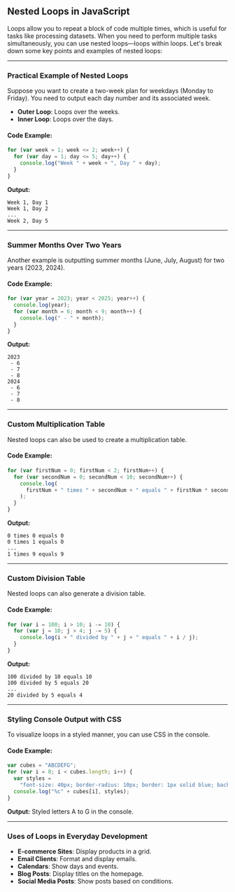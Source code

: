 ## Nested Loops in JavaScript

Loops allow you to repeat a block of code multiple times, which is useful for tasks like processing datasets. When you need to perform multiple tasks simultaneously, you can use nested loops—loops within loops. Let's break down some key points and examples of nested loops:

---

### Practical Example of Nested Loops

Suppose you want to create a two-week plan for weekdays (Monday to Friday). You need to output each day number and its associated week.

- **Outer Loop**: Loops over the weeks.
- **Inner Loop**: Loops over the days.

#### Code Example:

```javascript
for (var week = 1; week <= 2; week++) {
  for (var day = 1; day <= 5; day++) {
    console.log("Week " + week + ", Day " + day);
  }
}
```

**Output:**

```
Week 1, Day 1
Week 1, Day 2
...
Week 2, Day 5
```

---

### Summer Months Over Two Years

Another example is outputting summer months (June, July, August) for two years (2023, 2024).

#### Code Example:

```javascript
for (var year = 2023; year < 2025; year++) {
  console.log(year);
  for (var month = 6; month < 9; month++) {
    console.log(" - " + month);
  }
}
```

**Output:**

```
2023
 - 6
 - 7
 - 8
2024
 - 6
 - 7
 - 8
```

---

### Custom Multiplication Table

Nested loops can also be used to create a multiplication table.

#### Code Example:

```javascript
for (var firstNum = 0; firstNum < 2; firstNum++) {
  for (var secondNum = 0; secondNum < 10; secondNum++) {
    console.log(
      firstNum + " times " + secondNum + " equals " + firstNum * secondNum
    );
  }
}
```

**Output:**

```
0 times 0 equals 0
0 times 1 equals 0
...
1 times 9 equals 9
```

---

### Custom Division Table

Nested loops can also generate a division table.

#### Code Example:

```javascript
for (var i = 100; i > 10; i -= 10) {
  for (var j = 10; j > 4; j -= 5) {
    console.log(i + " divided by " + j + " equals " + i / j);
  }
}
```

**Output:**

```
100 divided by 10 equals 10
100 divided by 5 equals 20
...
20 divided by 5 equals 4
```

---

### Styling Console Output with CSS

To visualize loops in a styled manner, you can use CSS in the console.

#### Code Example:

```javascript
var cubes = "ABCDEFG";
for (var i = 0; i < cubes.length; i++) {
  var styles =
    "font-size: 40px; border-radius: 10px; border: 1px solid blue; background: pink; color: purple";
  console.log("%c" + cubes[i], styles);
}
```

**Output:** Styled letters A to G in the console.

---

### Uses of Loops in Everyday Development

- **E-commerce Sites**: Display products in a grid.
- **Email Clients**: Format and display emails.
- **Calendars**: Show days and events.
- **Blog Posts**: Display titles on the homepage.
- **Social Media Posts**: Show posts based on conditions.
